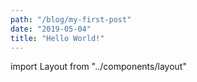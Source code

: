 ```yaml
---
path: "/blog/my-first-post"
date: "2019-05-04"
title: "Hello World!"
---
```


import  Layout  from "../components/layout"